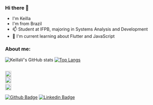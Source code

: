 ### Hi there 👋
- I'm Keilla
- I'm from Brazil 
- 📫 Student at IFPB, majoring in Systems Analysis and Development
- 🌱 I'm current learning about Flutter and JavaScript

### About me:
![KeillaV's GitHub stats](https://github-readme-stats.vercel.app/api?username=KeillaVa&show_icons=true&theme=dark)
[![Top Langs](https://github-readme-stats.vercel.app/api/top-langs/?username=KeillaV)](https://github.com/KeillaV/github-readme-stats)

<code>
<img height= "20"src= "https://img.shields.io/badge/Java-ED8B00?style=for-the-badge&logo=java&logoColor=white">
<img height= "20"src= "https://img.shields.io/badge/Python-FFD43B?style=for-the-badge&logo=python&logoColor=darkgreen"> 
<img height= "20"src= "https://img.shields.io/badge/MySQL-00000F?style=for-the-badge&logo=mysql&logoColor=white">
</code>


[![Github Badge](https://img.shields.io/badge/-Github-000?style=flat-square&logo=Github&logoColor=white&link=https://github.com/KeillaV)](https://github.com/KeillaV) [![Linkedin Badge](https://img.shields.io/badge/-LinkedIn-blue?style=flat-square&logo=Linkedin&logoColor=white&link=https://www.linkedin.com/in/keilla-vitória-felipe-bezerra-785437221/)](https://www.linkedin.com/in/keilla-vitória-felipe-bezerra-785437221/)



<!--
**KeillaV/KeillaV** is a ✨ _special_ ✨ repository because its `README.md` (this file) appears on your GitHub profile.

Here are some ideas to get you started:

- 🔭 I’m currently working on ...
- 🌱 I’m currently learning ...
- 👯 I’m looking to collaborate on ...
- 🤔 I’m looking for help with ...
- 💬 Ask me about ...
- 📫 How to reach me: ...
- 😄 Pronouns: ...
- ⚡ Fun fact: ...
-->
